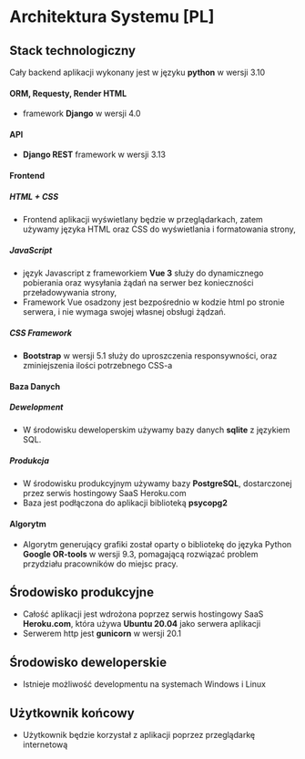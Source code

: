 
# Architektura Systemu [PL]
## Stack technologiczny
Cały backend aplikacji wykonany jest w języku **python** w wersji 3.10

####  ORM, Requesty, Render HTML
- framework **Django** w wersji 4.0
#### API
- **Django REST** framework w wersji 3.13
#### Frontend
##### HTML + CSS
- Frontend aplikacji wyświetlany będzie w przeglądarkach, zatem używamy języka HTML oraz CSS do wyświetlania i formatowania strony,
##### JavaScript
- język Javascript z frameworkiem **Vue 3** służy do dynamicznego pobierania oraz wysyłania żądań na serwer bez konieczności przeładowywania strony,
- Framework Vue osadzony jest bezpośrednio w kodzie html po stronie serwera, i nie wymaga
swojej własnej obsługi żądzań.
##### CSS Framework
- **Bootstrap** w wersji 5.1 służy do uproszczenia responsywności, oraz zminiejszenia ilości potrzebnego CSS-a
#### Baza Danych
##### Dewelopment
- W środowisku deweloperskim używamy bazy danych **sqlite** z językiem SQL.
##### Produkcja
- W środowisku produkcyjnym używamy bazy **PostgreSQL**, dostarczonej przez serwis hostingowy SaaS Heroku.com
- Baza jest podłączona do aplikacji biblioteką **psycopg2**
#### Algorytm
- Algorytm generujący grafiki został oparty o bibliotekę do języka Python **Google OR-tools** w wersji 9.3, pomagającą rozwiązać problem przydziału pracowników do miejsc pracy.


## Środowisko produkcyjne
- Całość aplikacji jest wdrożona poprzez serwis hostingowy SaaS **Heroku.com**, która używa **Ubuntu 20.04** jako serwera aplikacji
- Serwerem http jest **gunicorn** w wersji 20.1

## Środowisko deweloperskie
- Istnieje możliwość developmentu na systemach Windows i Linux
## Użytkownik końcowy
- Użytkownik będzie korzystał z aplikacji poprzez przeglądarkę internetową


